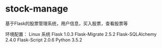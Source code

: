 # stock-manage
基于Flask的股票管理系统，用户信息，买入股票，查看股票等

环境配置：
  Linux 系统
  Flask 1.0.3
  Flask-Migrate 2.5.2
  Flask-SQLAlchemy 2.4.0
  Flask-Script 2.0.6
  Python 3.5.2
  
